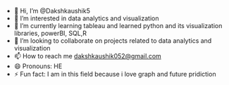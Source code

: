- 👋 Hi, I’m @Dakshkaushik5
- 👀 I’m interested in data analytics and visualization
- 🌱 I’m currently learning tableau and learned python and its visualization libraries, powerBI, SQL,R
- 💞️ I’m looking to collaborate on projects related to data analytics and visualization  
- 📫 How to reach me dakshkaushik052@gmail.com
- 😄 Pronouns: HE
- ⚡ Fun fact: I am in this field because i love graph and future pridiction

<!---
Dakshkaushik5/Dakshkaushik5 is a ✨ special ✨ repository because its `README.md` (this file) appears on your GitHub profile.
You can click the Preview link to take a look at your changes.
--->
